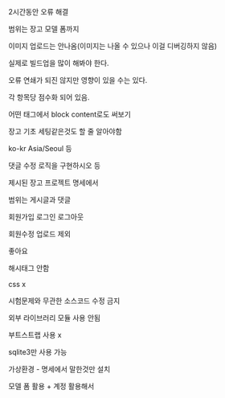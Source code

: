 2시간동안 오류 해결



범위는 장고 모델 폼까지



이미지 업로드는 안나옴(이미지는 나올 수 있으나 이걸 디버깅하지 않음)



실제로 빌드업을 많이 해봐야 한다.



오류 연쇄가 되진 않지만 영향이 있을 수는 있다.

각 항목당 점수화 되어 있음.



어떤 태그에서 block content로도 써보기



장고 기초 세팅같은것도 할 줄 알아야함

ko-kr Asia/Seoul 등











댓글 수정 로직을 구현하시오 등



제시된 장고 프로젝트 명세에서



범위는 게시글과 댓글

회원가입 로그인 로그아웃

회원수정 업로드 제외



좋아요



해시태그 안함



css x



시험문제와 무관한 소스코드 수정 금지



외부 라이브러리 모듈 사용 안됨

부트스트랩 사용 x



sqlite3만 사용 가능



가상환경 - 명세에서 말한것만 설치





모델 폼 활용 + 계정 활용해서 